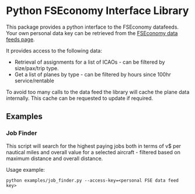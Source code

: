 # Python FSEconomy Interface Library

This package provides a python interface to the FSEconomy datafeeds. Your own personal data key can be retrieved from
the [FSEconomy data feeds page](https://server.fseconomy.net/datafeeds.jsp).

It provides access to the following data:

* Retrieval of assignments for a list of ICAOs - can be filtered by size/pax/trip type.
* Get a list of planes by type - can be filtered by hours since 100hr service/rentable

To avoid too many calls to the data feed the library will cache the plane data internally. This cache can be requested
to update if required.

## Examples

### Job Finder

This script will search for the highest paying jobs both in terms of v$ per nautical miles and overall value for a 
selected aircraft - filtered based on maximum distance and overall distance.

Usage example:

`python examples/job_finder.py --access-key=<personal FSE data feed key>`
